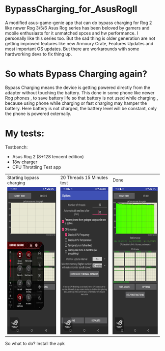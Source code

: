# BypassCharging_for_AsusRogII
A modified asus-game-genie app that can do bypass charging for Rog 2 like newer Rog 3/5/6
Asus Rog series has been beloved by gamers and mobile enthusiasts for it unmatched spces and hw performance.
I personally like this series too. But the sad thing is older generation are not getting improved features like new Armoury Crate, Features Updates and most important OS updates. But there are workarounds with some hardworking devs to fix thing up.

# So whats Bypass Charging again?

Bypass Charging means the device is getting powered directly from the adapter without touching the battery.
This done in some phone like newer Rog phones , to save battery life so that battery is not used while charging , because using phone while charging or fast charging may hamper the battery. Here battery is not charged, the battery level will be constant, only the phone is powered externally.

# My tests:
   Testbench:
 - Asus Rog 2 (8+128 tencent edition)
 - 18w charger 
 - CPU Throttling Test app
<table>
  <tr>
    <td>Starting bypass charging</td>
     <td>20 Threads 15 Minutes test</td>
     <td>Done</td>
  </tr>
  <tr>
    <td><img src="https://github.com/Nayemhasan/BypassCharging_for_AsusRogII/blob/main/pics/2.jpg" width=270 height=480></td>
    <td><img src="https://github.com/Nayemhasan/BypassCharging_for_AsusRogII/blob/main/pics/3.jpg" width=270 height=480></td>
    <td><img src="https://github.com/Nayemhasan/BypassCharging_for_AsusRogII/blob/main/pics/4.jpg" width=270 height=480></td>
  </tr>
 </table>



So what to do?
Install the apk 
 
